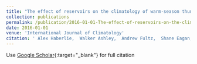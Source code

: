 ```yaml
---
title: "The effect of reservoirs on the climatology of warm-season thunderstorms in Southeast Texas, USA."
collection: publications
permalink: /publication/2016-01-01-The-effect-of-reservoirs-on-the-climatology-of-warm-season-thunderstorms-in-Southeast-Texas-USA
date: 2016-01-01
venue: 'International Journal of Climatology'
citation: ' Alex Haberlie,  Walker Ashley,  Andrew Fultz,  Shane Eagan, &quot;The effect of reservoirs on the climatology of warm-season thunderstorms in Southeast Texas, USA..&quot; International Journal of Climatology, 2016.'
---
```

Use [Google Scholar](https://scholar.google.com/scholar?q=The+effect+of+reservoirs+on+the+climatology+of+warm+season+thunderstorms+in+Southeast+Texas,+USA.){:target="_blank"} for full citation